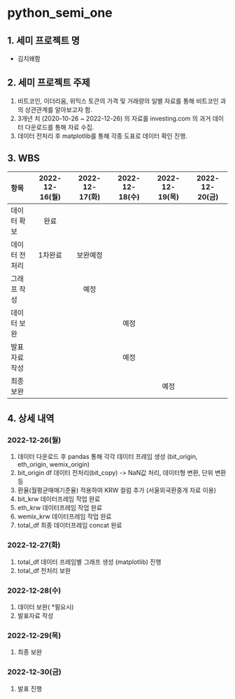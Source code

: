 # python_semi_one
## 1. 세미 프로젝트 명
- 김치왜함

## 2. 세미 프로젝트 주제
1. 비트코인, 이더리움, 위믹스 토큰의 가격 및 거래량의 일별 자료를 통해 비트코인 과의 상관관계를 알아보고자 함.
2. 3개년 치 (2020-10-26 ~ 2022-12-26) 의 자료를 investing.com 의 과거 데이터 다운로드를 통해 자료 수집.
3. 데이터 전처리 후 matplotlib를 통해 각종 도표로 데이터 확인 진행.

## 3. WBS
|항목|2022-12-16(월)|2022-12-17(화)|2022-12-18(수)|2022-12-19(목)|2022-12-20(금)|
|:-|:-:|:-:|:-:|:-:|:-:|
|데이터 확보|완료|||||
|데이터 전처리|1차완료|보완예정||||
|그래프 작성||예정||||
|데이터 보완|||예정|||
|발표자료 작성|||예정|||
|최종 보완||||예정||


## 4. 상세 내역
### 2022-12-26(월)
1.  데이터 다운로드 후 pandas 통해 각각 데이터 프레임 생성 (bit_origin, eth_origin, wemix_origin)
2. bit_origin df 데이터 전처리(bit_copy) -> NaN값 처리, 데이터형 변환, 단위 변환 등
3. 환율(월평균매매기준율) 적용하여 KRW 컬럼 추가 (서울외국환중개 자료 이용)
4. bit_krw 데이터프레임 작업 완료
5. eth_krw 데이터프레임 작업 완료
6. wemix_krw 데이터프레임 작업 완료
7. total_df 최종 데이터프레임 concat 완료

### 2022-12-27(화)
1. total_df 데이터 프레임별 그래프 생성 (matplotlib) 진행
2. total_df 전처리 보완

### 2022-12-28(수)
1. 데이터 보완( *필요시)
2. 발표자료 작성

### 2022-12-29(목)
1. 최종 보완

### 2022-12-30(금)
1. 발표 진행